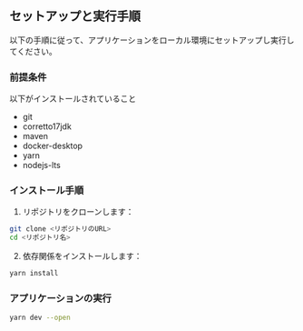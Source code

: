 ## セットアップと実行手順

以下の手順に従って、アプリケーションをローカル環境にセットアップし実行してください。

### 前提条件
以下がインストールされていること

- git
- corretto17jdk
- maven
- docker-desktop
- yarn
- nodejs-lts

### インストール手順

1. リポジトリをクローンします：
```bash
git clone <リポジトリのURL>
cd <リポジトリ名>
```

2. 依存関係をインストールします：
```bash
yarn install
```

### アプリケーションの実行
```bash
yarn dev --open
```


